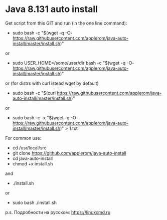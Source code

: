 # Java 8.131 auto install

Get script from this GIT and run (in the one line command):

* sudo bash -c "$(wget -q -O- https://raw.githubusercontent.com/applerom/java-auto-install/master/install.sh)"

or

* sudo USER_HOME=/some/user/dir bash -c "$(wget -q -O- https://raw.githubusercontent.com/applerom/java-auto-install/master/install.sh)"

or (for distrs with curl istead wget by default)

* sudo bash -c "$(curl https://raw.githubusercontent.com/applerom/java-auto-install/master/install.sh)"

or

* sudo bash -c -x "$(wget -q -O- https://raw.githubusercontent.com/applerom/java-auto-install/master/install.sh)" > 1.txt

For common use:

* cd /usr/local/src
* git clone https://github.com/applerom/java-auto-install
* cd java-auto-install
* chmod +x install.sh

and

* ./install.sh

or

* sudo bash ./install.sh

p.s. Подробности на русском: https://linuxcmd.ru
